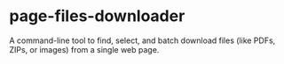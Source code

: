 # page-files-downloader
A command-line tool to find, select, and batch download files (like PDFs, ZIPs, or images) from a single web page.
